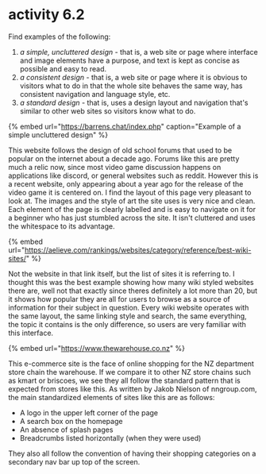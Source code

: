 # activity 6.2

Find examples of the following:

1. _a simple, uncluttered design -_ that is, a web site or page where interface and image elements have a purpose, and text is kept as concise as possible and easy to read.
2. _a consistent design -_ that is, a web site or page where it is obvious to visitors what to do in that the whole site behaves the same way, has consistent navigation and language style, etc.
3. _a standard design -_ that is, uses a design layout and navigation that's similar to other web sites so visitors know what to do.

{% embed url="https://barrens.chat/index.php" caption="Example of a simple uncluttered design" %}

This website follows the design of old school forums that used to be popular on the internet about a decade ago. Forums like this are pretty much a relic now, since most video game discussion happens on applications like discord, or general websites such as reddit. However this is a recent website, only appearing about a year ago for the release of the video game it is centered on. I find the layout of this page very pleasant to look at. The images and the style of art the site uses is very nice and clean. Each element of the page is clearly labelled and is easy to navigate on it for a beginner who has just stumbled across the site. It isn't cluttered and uses the whitespace to its advantage.

{% embed url="https://aelieve.com/rankings/websites/category/reference/best-wiki-sites/" %}

Not the website in that link itself, but the list of sites it is referring to. I thought this was the best example showing how many wiki styled websites there are, well not that exactly since theres definitely a lot more than 20, but it shows how popular they are all for users to browse as a source of information for their subject in question. Every wiki website operates with the same layout, the same linking style and search, the same everything, the topic it contains is the only difference, so users are very familiar with this interface.

{% embed url="https://www.thewarehouse.co.nz" %}

This e-commerce site is the face of online shopping for the NZ department store chain the warehouse. If we compare it to other NZ store chains such as kmart or briscoes, we see they all follow the standard pattern that is expected from stores like this. As written by Jakob Nielson of nngroup.com, the main standardized elements of sites like this are as follows:  


* A logo in the upper left corner of the page
* A search box on the homepage
* An absence of splash pages
* Breadcrumbs listed horizontally \(when they were used\)

They also all follow the convention of having their shopping categories on a secondary nav bar up top of the screen.

